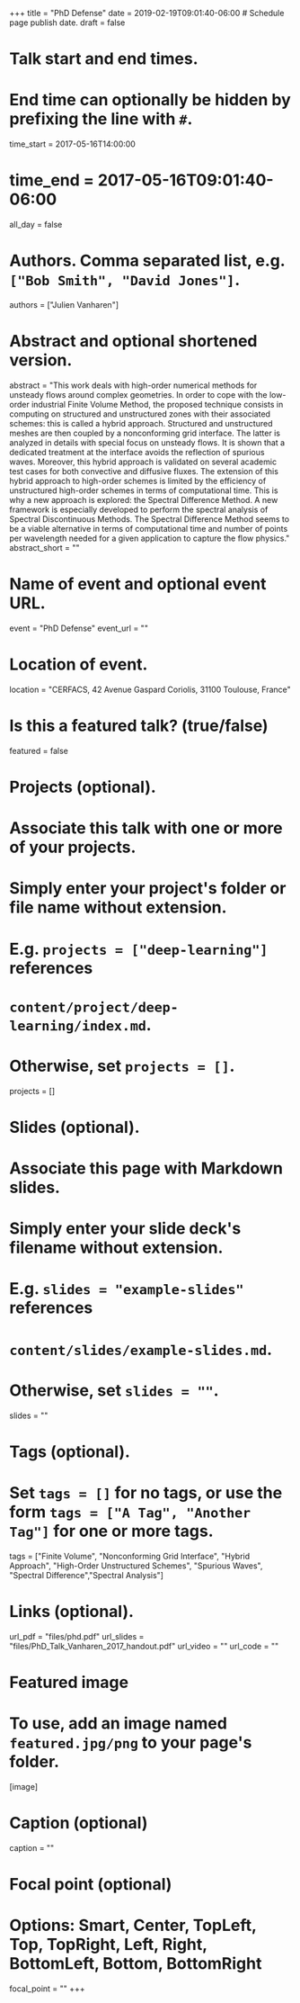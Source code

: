 +++
title = "PhD Defense"
date = 2019-02-19T09:01:40-06:00  # Schedule page publish date.
draft = false

# Talk start and end times.
#   End time can optionally be hidden by prefixing the line with `#`.
time_start = 2017-05-16T14:00:00
# time_end = 2017-05-16T09:01:40-06:00
all_day = false

# Authors. Comma separated list, e.g. `["Bob Smith", "David Jones"]`.
authors = ["Julien Vanharen"]

# Abstract and optional shortened version.
abstract = "This work deals with high-order numerical methods for unsteady flows around complex geometries. In order to cope with the low-order industrial Finite Volume Method, the proposed technique consists in computing on structured and unstructured zones with their associated schemes: this is called a hybrid approach. Structured and unstructured meshes are then coupled by a nonconforming grid interface. The latter is analyzed in details with special focus on unsteady flows. It is shown that a dedicated treatment at the interface avoids the reflection of spurious waves. Moreover, this hybrid approach is validated on several academic test cases for both convective and diffusive fluxes. The extension of this hybrid approach to high-order schemes is limited by the efficiency of unstructured high-order schemes in terms of computational time. This is why a new approach is explored: the Spectral Difference Method. A new framework is especially developed to perform the spectral analysis of Spectral Discontinuous Methods. The Spectral Difference Method seems to be a viable alternative in terms of computational time and number of points per wavelength needed for a given application to capture the flow physics."
abstract_short = ""

# Name of event and optional event URL.
event = "PhD Defense"
event_url = ""

# Location of event.
location = "CERFACS, 42 Avenue Gaspard Coriolis, 31100 Toulouse, France"

# Is this a featured talk? (true/false)
featured = false

# Projects (optional).
#   Associate this talk with one or more of your projects.
#   Simply enter your project's folder or file name without extension.
#   E.g. `projects = ["deep-learning"]` references 
#   `content/project/deep-learning/index.md`.
#   Otherwise, set `projects = []`.
projects = []

# Slides (optional).
#   Associate this page with Markdown slides.
#   Simply enter your slide deck's filename without extension.
#   E.g. `slides = "example-slides"` references 
#   `content/slides/example-slides.md`.
#   Otherwise, set `slides = ""`.
slides = ""

# Tags (optional).
#   Set `tags = []` for no tags, or use the form `tags = ["A Tag", "Another Tag"]` for one or more tags.
tags = ["Finite Volume", "Nonconforming Grid Interface", "Hybrid Approach", "High-Order Unstructured Schemes", "Spurious Waves", "Spectral Difference","Spectral Analysis"]

# Links (optional).
url_pdf = "files/phd.pdf"
url_slides = "files/PhD_Talk_Vanharen_2017_handout.pdf"
url_video = ""
url_code = ""

# Featured image
# To use, add an image named `featured.jpg/png` to your page's folder. 
[image]
  # Caption (optional)
  caption = ""

  # Focal point (optional)
  # Options: Smart, Center, TopLeft, Top, TopRight, Left, Right, BottomLeft, Bottom, BottomRight
  focal_point = ""
+++

